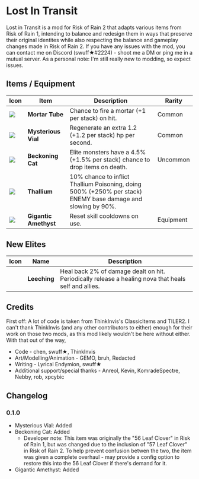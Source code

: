 # Lost In Transit
Lost in Transit is a mod for Risk of Rain 2 that adapts various items from Risk of Rain 1, intending to balance and redesign them in ways that preserve their original identites while also respecting the balance and gameplay changes made in Risk of Rain 2.
If you have any issues with the mod, you can contact me on Discord (swuff★#2224) - shoot me a DM or ping me in a mutual server. As a personal note: I'm still really new to modding, so expect issues. 

## Items / Equipment

| Icon | Item | Description | Rarity |
|:-|-|------|-|
|![](https://i.imgur.com/LJGmr6C.png) | **Mortar Tube** | Chance to fire a mortar (+1 per stack) on hit. | Common |
|![](https://i.imgur.com/apC9PH6.png) | **Mysterious Vial** | Regenerate an extra 1.2 (+1.2 per stack) hp per second. | Common |
|![](https://i.imgur.com/wxKsSEg.png) | **Beckoning Cat** | Elite monsters have a 4.5% (+1.5% per stack) chance to drop items on death. | Uncommon |
|![](https://i.imgur.com/i1tS7fj.png) | **Thallium** | 10% chance to inflict Thallium Poisoning, doing 500% (+250% per stack) ENEMY base damage and slowing by 90%. 
|![](https://i.imgur.com/zqUZXtk.png) | **Gigantic Amethyst** | Reset skill cooldowns on use. | Equipment |

## New Elites

| Icon | Name | Description | 
|:-|--|-------|
|![]() | **Leeching** | Heal back 2% of damage dealt on hit. Periodically release a healing nova that heals self and allies. |


## Credits
First off: A lot of code is taken from ThinkInvis's ClassicItems and TILER2. I can't thank ThinkInvis (and any other contributors to either) enough for their work on those two mods, as this mod likely wouldn't be here without either.
With that out of the way,

* Code - chen, swuff★, ThinkInvis
* Art/Modelling/Animation - GEMO, bruh, Redacted
* Writing - Lyrical Endymion, swuff★
* Additional support/special thanks - Anreol, Kevin, KomradeSpectre, Nebby, rob, xpcybic

## Changelog

### 0.1.0
* Mysterious Vial: Added
* Beckoning Cat: Added
  * Developer note: This item was originally the "56 Leaf Clover" in Risk of Rain 1, but was changed due to the inclusion of "57 Leaf Clover" in Risk of Rain 2. To help prevent confusion betwen the two, the item was given a complete overhaul - may provide a config option to restore this into the 56 Leaf Clover if there's demand for it.
* Gigantic Amethyst: Added

